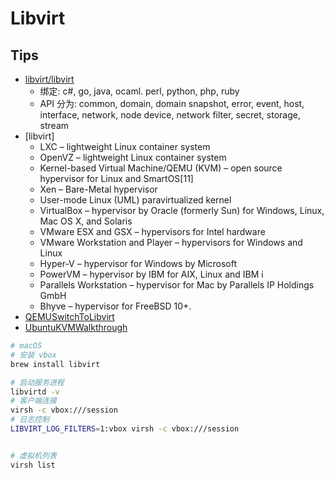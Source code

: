 # Libvirt

## Tips
* [libvirt/libvirt](https://github.com/libvirt/libvirt)
  * 绑定: c#, go, java, ocaml. perl, python, php, ruby
  * API 分为: common, domain, domain snapshot, error, event, host, interface, network, node device, network filter, secret, storage, stream
* [libvirt]
  * LXC – lightweight Linux container system
  * OpenVZ – lightweight Linux container system
  * Kernel-based Virtual Machine/QEMU (KVM) – open source hypervisor for Linux and SmartOS[11]
  * Xen – Bare-Metal hypervisor
  * User-mode Linux (UML) paravirtualized kernel
  * VirtualBox – hypervisor by Oracle (formerly Sun) for Windows, Linux, Mac OS X, and Solaris
  * VMware ESX and GSX – hypervisors for Intel hardware
  * VMware Workstation and Player – hypervisors for Windows and Linux
  * Hyper-V – hypervisor for Windows by Microsoft
  * PowerVM – hypervisor by IBM for AIX, Linux and IBM i
  * Parallels Workstation – hypervisor for Mac by Parallels IP Holdings GmbH
  * Bhyve – hypervisor for FreeBSD 10+.
* [QEMUSwitchToLibvirt](https://wiki.libvirt.org/page/QEMUSwitchToLibvirt)
* [UbuntuKVMWalkthrough](https://wiki.libvirt.org/page/UbuntuKVMWalkthrough)

```bash
# macOS
# 安装 vbox
brew install libvirt

# 启动服务进程
libvirtd -v
# 客户端连接
virsh -c vbox:///session
# 日志控制
LIBVIRT_LOG_FILTERS=1:vbox virsh -c vbox:///session


# 虚拟机列表
virsh list
```

